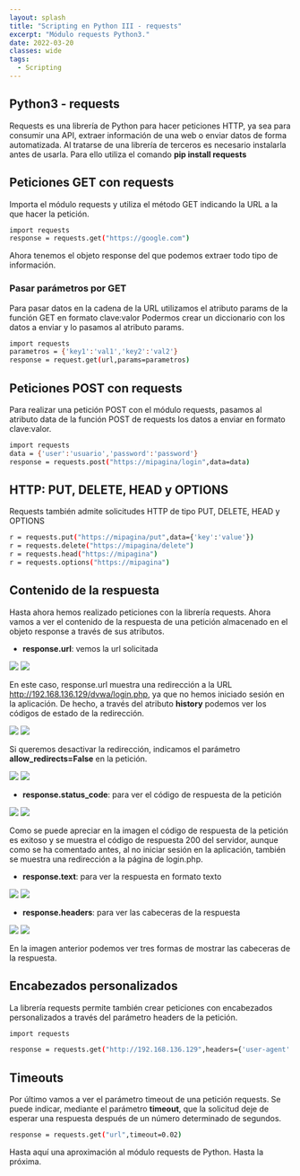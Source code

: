 ```yaml
---
layout: splash
title: "Scripting en Python III - requests"
excerpt: "Módulo requests Python3." 
date: 2022-03-20
classes: wide	
tags:
  - Scripting
---
```

## Python3 - requests

Requests es una librería de Python para hacer peticiones HTTP, ya sea para consumir una API, extraer información de una web o enviar datos de forma automatizada.
Al tratarse de una librería de terceros es necesario instalarla antes de usarla. Para ello utiliza el comando <strong>pip install requests</strong>


## Peticiones GET con requests

Importa el módulo requests y utiliza el método GET indicando la URL a la que hacer la petición.

```bash
import requests
response = requests.get("https://google.com")
```
Ahora tenemos el objeto response del que podemos extraer todo tipo de información.

### Pasar parámetros por GET

Para pasar datos en la cadena de la URL utilizamos el atributo params de la función GET en formato clave:valor
Podermos crear un diccionario con los datos a enviar y lo pasamos al atributo params.

```bash
import requests
parametros = {'key1':'val1','key2':'val2'}
response = request.get(url,params=parametros)
```

## Peticiones POST con requests

Para realizar una petición POST con el módulo requests, pasamos al atributo data de la función POST de requests los datos a enviar en formato clave:valor.

```bash
import requests
data = {'user':'usuario','password':'password'}
response = requests.post("https://mipagina/login",data=data)
```

## HTTP: PUT, DELETE, HEAD y OPTIONS

Requests también admite solicitudes HTTP de tipo PUT, DELETE, HEAD y OPTIONS

```bash
r = requests.put("https://mipagina/put",data={'key':'value'})
r = requests.delete("https://mipagina/delete")
r = requests.head("https://mipagina")
r = requests.options("https://mipagina")
```

## Contenido de la respuesta

Hasta ahora hemos realizado peticiones con la librería requests. Ahora vamos a ver el contenido de la respuesta de una petición almacenado en el objeto response a través de sus atributos.

- <strong>response.url</strong>: vemos la url solicitada

<img src="../assets/images/python/requests/url.png">

<img src="../assets/images/python/requests/r_url.png">

En este caso, response.url muestra una redirección a la URL http://192.168.136.129/dvwa/login.php, ya que no hemos iniciado sesión en la aplicación. De hecho,
a través del atributo <strong>history</strong> podemos ver los códigos de estado de la redirección.

<img src="../assets/images/python/requests/history.png">

<img src="../assets/images/python/requests/r_history.png">

Si queremos desactivar la redirección, indicamos el parámetro <strong>allow_redirects=False</strong> en la petición.

<img src="../assets/images/python/requests/allow_redirects.png">

<img src="../assets/images/python/requests/r_allow_redirects.png">

- <strong>response.status_code</strong>: para ver el código de respuesta de la petición	

<img src="../assets/images/python/requests/status_code.png">

<img src="../assets/images/python/requests/r_status_code.png">

Como se puede apreciar en la imagen el código de respuesta de la petición es exitoso y se muestra el código de respuesta 200 del servidor, aunque como se ha
comentado antes, al no iniciar sesión en la aplicación, también se muestra una redirección a la página de login.php.

- <strong>response.text</strong>: para ver la respuesta en formato texto

<img src="../assets/images/python/requests/text.png">

<img src="../assets/images/python/requests/r_text.png">

- <strong>response.headers</strong>: para ver las cabeceras de la respuesta

<img src="../assets/images/python/requests/headers.png">

<img src="../assets/images/python/requests/r_headers.png">

En la imagen anterior podemos ver tres formas de mostrar las cabeceras de la respuesta.

## Encabezados personalizados

La librería requests permite también crear peticiones con encabezados personalizados a través del parámetro headers de la petición.

```bash
import requests

response = requests.get("http://192.168.136.129",headers={'user-agent':'user-agent'})
```
## Timeouts

Por último vamos a ver	el parámetro timeout de una petición requests. Se puede indicar, mediante el parámetro <strong>timeout</strong>, que la solicitud deje de esperar una respuesta después
de un número determinado de segundos.
```bash
response = requests.get("url",timeout=0.02)
```

Hasta aquí una aproximación al módulo requests de Python. 
Hasta la próxima.

